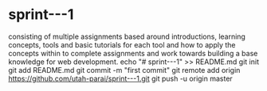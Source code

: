 # sprint---1
consisting of multiple assignments based around introductions, learning concepts, tools and basic tutorials for each tool and how to apply the concepts within to complete assignments and work towards building a base knowledge for web development. 
echo "# sprint---1" >> README.md
git init
git add README.md
git commit -m "first commit"
git remote add origin https://github.com/utah-parai/sprint---1.git
git push -u origin master
